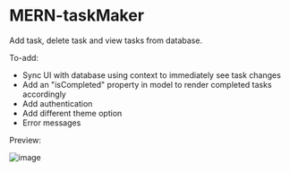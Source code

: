 # MERN-taskMaker
Add task, delete task and view tasks from database.

To-add:
- Sync UI with database using context to immediately see task changes
- Add an "isCompleted" property in model to render completed tasks accordingly
- Add authentication
- Add different theme option
- Error messages

Preview:

![image](https://github.com/NadaAlinour/MERN-taskMaker/assets/48387157/90ac6cdb-748c-4135-921d-b19e5b94ee63)
